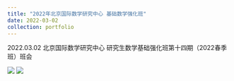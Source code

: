 ```yaml
---
title: "2022年北京国际数学研究中心 基础数学强化班"
date: 2022-03-02
collection: portfolio
---
```


2022.03.02 北京国际数学研究中心 研究生数学基础强化班第十四期（2022春季班）班会

<img src="https://llddeddym.github.io/images/2022-03-02-Enhanced-Program(1).jpg"/>

<img src="https://llddeddym.github.io/images/2022-03-02-Enhanced-Program(2).jpg"/>
